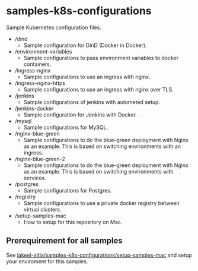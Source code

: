 # samples-k8s-configurations

Sample Kubernetes configuration files.

- /dind
    - Sample configuration for DinD (Docker in Docker).
- /environment-variables
    - Sample configurations to pass environment variables to docker containers.
- /ingress-nginx
    - Sample configurations to use an ingress with nginx.
- /ingress-nginx-https
    - Sample configurations to use an ingress with nginx over TLS.
- /jenkins
    - Sample configurations of jenkins with autometed setup.
- /jenkins-docker
    - Sample configuration for Jenkins with Docker.
- /mysql
    - Sample configurations for MySQL.
- /nginx-blue-green
    - Sample configurations to do the blue-green deployment with Nginx as an example. This is based on switching environments with an ingress.
- /nginx-blue-green-2
    - Sample configurations to do the blue-green deployment with Nginx as an example. This is based on switching environments with services.
- /postgres
    - Sample configurations for Postgres.
- /registry
    - Sample configurations to use a private docker registry between virtual clusters.
- /setup-samples-mac
    - How to setup for this repository on Mac.

## Prerequirement for all samples

See [lakeel-altla/samples-k8s-configurations/setup-samples-mac](../setup-samples-mac) and setup your enviroment for this samples.
